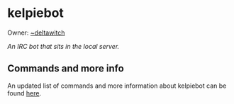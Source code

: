 kelpiebot
==========

Owner: [~deltawitch](https://tilde.town/~deltawitch)

*An IRC bot that sits in the local server.*

## Commands and more info

An updated list of commands and more information about kelpiebot can be found [here](https://tilde.town/~deltawitch/projects.html).
